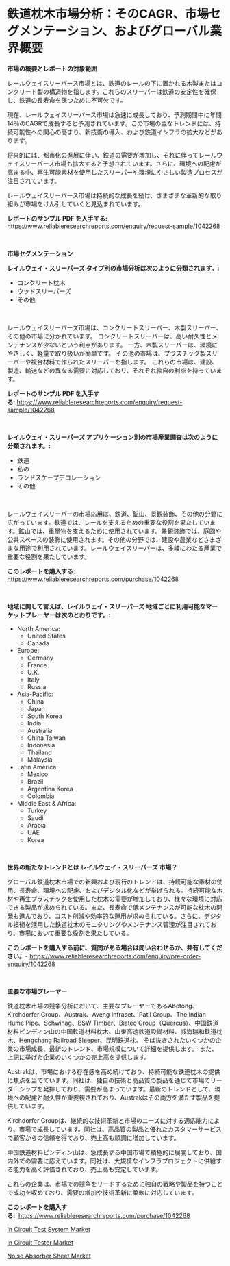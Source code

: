 <p><h1>鉄道枕木市場分析：そのCAGR、市場セグメンテーション、およびグローバル業界概要</h1></p><p><strong>市場の概要とレポートの対象範囲</strong></p>
<p><p>レールウェイスリーパース市場とは、鉄道のレールの下に置かれる木製またはコンクリート製の構造物を指します。これらのスリーパーは鉄道の安定性を確保し、鉄道の長寿命を保つために不可欠です。</p><p>現在、レールウェイスリーパース市場は急速に成長しており、予測期間中に年間14％のCAGRで成長すると予測されています。この市場の主なトレンドには、持続可能性への関心の高まり、新技術の導入、および鉄道インフラの拡大などがあります。</p><p>将来的には、都市化の進展に伴い、鉄道の需要が増加し、それに伴ってレールウェイスリーパース市場も拡大すると予想されています。さらに、環境への配慮が高まる中、再生可能素材を使用したスリーパーや環境にやさしい製造プロセスが注目されています。</p><p>レールウェイスリーパース市場は持続的な成長を続け、さまざまな革新的な取り組みが市場をけん引していくと見込まれています。</p></p>
<p><strong>レポートのサンプル PDF を入手する:</strong> <a href="https://www.reliableresearchreports.com/enquiry/request-sample/1042268">https://www.reliableresearchreports.com/enquiry/request-sample/1042268</a></p>
<p>&nbsp;</p>
<p><strong>市場セグメンテーション</strong></p>
<p><strong>レイルウェイ・スリーパーズ タイプ別の市場分析は次のように分類されます。:</strong></p>
<p><ul><li>コンクリート枕木</li><li>ウッドスリーパーズ</li><li>その他</li></ul></p>
<p>&nbsp;</p>
<p><p>レールウェイスリーパーズ市場は、コンクリートスリーパー、木製スリーパー、その他の市場に分かれています。 コンクリートスリーパーは、高い耐久性とメンテナンスが少ないという利点があります。 一方、木製スリーパーは、環境にやさしく、軽量で取り扱いが簡単です。 その他の市場は、プラスチック製スリーパーや複合材料で作られたスリーパーを指します。 これらの市場は、建設、製造、輸送などの異なる需要に対応しており、それぞれ独自の利点を持っています。</p></p>
<p><strong>レポートのサンプル PDF を入手する:</strong>&nbsp;<a href="https://www.reliableresearchreports.com/enquiry/request-sample/1042268">https://www.reliableresearchreports.com/enquiry/request-sample/1042268</a></p>
<p>&nbsp;</p>
<p><strong> レイルウェイ・スリーパーズ アプリケーション別の市場産業調査は次のように分類されます。:</strong></p>
<p><ul><li>鉄道</li><li>私の</li><li>ランドスケープデコレーション</li><li>その他</li></ul></p>
<p>&nbsp;</p>
<p><p>レールウェイスリーパーの市場応用は、鉄道、鉱山、景観装飾、その他の分野に広がっています。鉄道では、レールを支えるための重要な役割を果たしています。鉱山では、重量物を支えるために使用されています。景観装飾では、庭園や公共スペースの装飾に使用されます。その他の分野では、建設や農業などさまざまな用途で利用されています。レールウェイスリーパーは、多岐にわたる産業で重要な役割を果たしています。</p></p>
<p><strong>このレポートを購入する:</strong>&nbsp; <a href="https://www.reliableresearchreports.com/purchase/1042268">https://www.reliableresearchreports.com/purchase/1042268</a></p>
<p>&nbsp;</p>
<p><strong>地域に関して言えば、レイルウェイ・スリーパーズ 地域ごとに利用可能なマーケットプレーヤーは次のとおりです。:</strong></p>
<p><ul>
    <li>
        North America:
        <ul>
            <li>United States</li>
            <li>Canada</li>
        </ul>
    </li>
    <li>
        Europe:
        <ul>
            <li>Germany</li>
            <li>France</li>
            <li>U.K.</li>
            <li>Italy</li>
            <li>Russia</li>
        </ul>
    </li>
    <li>
        Asia-Pacific:
        <ul>
            <li>China</li>
            <li>Japan</li>
            <li>South Korea</li>
            <li>India</li>
            <li>Australia</li>
            <li>China Taiwan</li>
            <li>Indonesia</li>
            <li>Thailand</li>
            <li>Malaysia</li>
        </ul>
    </li>
    <li>
        Latin America:
        <ul>
            <li>Mexico</li>
            <li>Brazil</li>
            <li>Argentina Korea</li>
            <li>Colombia</li>
        </ul>
    </li>
    <li>
        Middle East & Africa:
        <ul>
            <li>Turkey</li>
            <li>Saudi</li>
            <li>Arabia</li>
            <li>UAE</li>
            <li>Korea</li>
        </ul>
    </li>
    </ul></p>
<p>&nbsp;</p>
<p><strong>世界の新たなトレンドとは レイルウェイ・スリーパーズ 市場？</strong></p>
<p><p>グローバル鉄道枕木市場での新興および現行のトレンドは、持続可能な素材の使用、長寿命、環境への配慮、およびデジタル化などが挙げられる。持続可能な木材や再生プラスチックを使用した枕木の需要が増加しており、様々な環境に対応できる製品が求められている。また、長寿命で低メンテナンスが可能な枕木の開発も進んでおり、コスト削減や効率的な運用が求められている。さらに、デジタル技術を活用した鉄道枕木のモニタリングやメンテナンス管理が注目されており、市場において重要な役割を果たしている。</p></p>
<p><strong>このレポートを購入する前に、質問がある場合は問い合わせるか、共有してください。</strong>- <a href="https://www.reliableresearchreports.com/enquiry/pre-order-enquiry/1042268">https://www.reliableresearchreports.com/enquiry/pre-order-enquiry/1042268</a></p>
<p>&nbsp;</p>
<p><strong>主要な市場プレーヤー</strong></p>
<p><p>鉄道枕木市場の競争分析において、主要なプレーヤーであるAbetong、Kirchdorfer Group、Austrak、Aveng Infraset、Patil Group、The Indian Hume Pipe、Schwihag、BSW Timber、Biatec Group（Quercus）、中国鉄道材料ピンディン山の中国鉄道材料枕木、山東高速鉄道設備材料、威海瑞和鉄道枕木、Hengchang Railroad Sleeper、昆明鉄道枕。 そば抜きされたいくつかの企業の市場成長、最新のトレンド、市場規模について詳細を提供します。 また、上記に挙げた企業のいくつかの売上高を提供します。</p><p>Austrakは、市場における存在感を高め続けており、持続可能な鉄道枕木の提供に焦点を当てています。同社は、独自の技術と高品質の製品を通じて市場でリーダーシップを発揮しており、需要が高まっています。最新のトレンドとして、環境への配慮と耐久性が重要視されており、Austrakはその両方を満たす製品を提供しています。</p><p>Kirchdorfer Groupは、継続的な技術革新と市場のニーズに対する適応能力により、市場で成長しています。同社は、高品質の製品と優れたカスタマーサービスで顧客からの信頼を得ており、売上高も順調に増加しています。</p><p>中国鉄道材料ピンディン山は、急成長する中国市場で積極的に展開しており、国内外での需要に応えています。同社は、大規模なインフラプロジェクトに供給する能力を高く評価されており、売上高も安定しています。</p><p>これらの企業は、市場での競争をリードするために独自の戦略や製品を持つことで成功を収めており、需要の増加や技術革新に柔軟に対応しています。</p></p>
<p><strong>このレポートを購入する:</strong>&nbsp;&nbsp;<a href="https://www.reliableresearchreports.com/purchase/1042268">https://www.reliableresearchreports.com/purchase/1042268</a></p>
<p><p><a href="https://github.com/kufem1/Market-Research-Report-List-2/blob/main/in-circuit-test-system-market.md">In Circuit Test System Market</a></p><p><a href="https://github.com/kosella/Market-Research-Report-List-2/blob/main/in-circuit-tester-market.md">In Circuit Tester Market</a></p><p><a href="https://github.com/nathandecarvalho/Market-Research-Report-List-2/blob/main/noise-absorber-sheet-market.md">Noise Absorber Sheet Market</a></p></p>